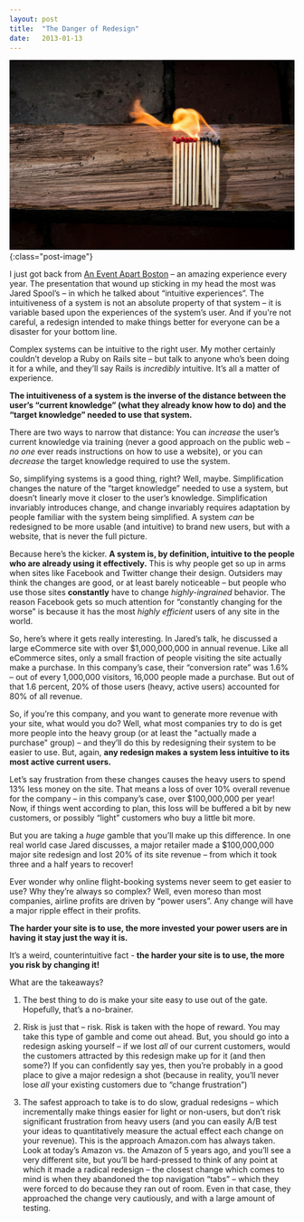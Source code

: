```yaml
---
layout: post
title:  "The Danger of Redesign"
date:   2013-01-13
---
```


![Image of Burning Matches](/assets/img/posts/danger.jpg){:class="post-image"}

I just got back from [An Event Apart Boston](http://archive.aneventapart.com/2012/boston/?/2012/boston/) – an amazing experience every year. The presentation that wound up sticking in my head the most was Jared Spool’s – in which he talked about “intuitive experiences”. The intuitiveness of a system is not an absolute property of that system – it is variable based upon the experiences of the system’s user. And if you're not careful, a redesign intended to make things better for everyone can be a disaster for your bottom line.

Complex systems can be intuitive to the right user. My mother certainly couldn’t develop a Ruby on Rails site – but talk to anyone who’s been doing it for a while, and they’ll say Rails is *incredibly* intuitive. It’s all a matter of experience.

**The intuitiveness of a system is the inverse of the distance between the user’s “current knowledge” (what they already know how to do) and the “target knowledge” needed to use that system.**

There are two ways to narrow that distance: You can *increase* the user’s current knowledge via training (never a good approach on the public web – *no one* ever reads instructions on how to use a website), or you can *decrease* the target knowledge required to use the system.

So, simplifying systems is a good thing, right? Well, maybe. Simplification changes the nature of the “target knowledge” needed to use a system, but doesn’t linearly move it closer to the user’s knowledge. Simplification invariably introduces change, and change invariably requires adaptation by people familiar with the system being simplified. A system *can* be redesigned to be more usable (and intuitive) to brand new users, but with a website, that is never the full picture.

Because here’s the kicker. **A system is, by definition, intuitive to the people who are already using it effectively.** This is why people get so up in arms when sites like Facebook and Twitter change their design. Outsiders may think the changes are good, or at least barely noticeable – but people who use those sites **constantly** have to change *highly-ingrained* behavior. The reason Facebook gets so much attention for “constantly changing for the worse” is because it has the most *highly efficient* users of any site in the world.

So, here’s where it gets really interesting. In Jared’s talk, he discussed a large eCommerce site with over $1,000,000,000 in annual revenue. Like all eCommerce sites, only a small fraction of people visiting the site actually make a purchase. In this company’s case, their “conversion rate” was 1.6% – out of every 1,000,000 visitors, 16,000 people made a purchase. But out of that 1.6 percent, 20% of those users (heavy, active users) accounted for 80% of all revenue.

So, if you’re this company, and you want to generate more revenue with your site, what would you do? Well, what most companies try to do is get more people into the heavy group (or at least the "actually made a purchase" group) – and they’ll do this by redesigning their system to be easier to use. But, again, **any redesign makes a system less intuitive to its most active current users.**

Let’s say frustration from these changes causes the heavy users to spend 13% less money on the site. That means a loss of over 10% overall revenue for the company – in this company’s case, over $100,000,000 per year! Now, if things went according to plan, this loss will be buffered a bit by new customers, or possibly “light” customers who buy a little bit more.

But you are taking a *huge* gamble that you’ll make up this difference. In one real world case Jared discusses, a major retailer made a $100,000,000 major site redesign and lost 20% of its site revenue – from which it took three and a half years to recover!

Ever wonder why online flight-booking systems never seem to get easier to use? Why they’re always so complex? Well, even moreso than most companies, airline profits are driven by “power users”. Any change will have a major ripple effect in their profits.

**The harder your site is to use, the more invested your power users are in having it stay just the way it is.**

It’s a weird, counterintuitive fact - **the harder your site is to use, the more you risk by changing it!**

What are the takeaways?

1. The best thing to do is make your site easy to use out of the gate. Hopefully, that’s a no-brainer.

2. Risk is just that – risk. Risk is taken with the hope of reward. You may take this type of gamble and come out ahead. But, you should go into a redesign asking yourself – if we lost *all* of our current customers, would the customers attracted by this redesign make up for it (and then some?) If you can confidently say yes, then you’re probably in a good place to give a major redesign a shot (because in reality, you’ll never lose *all* your existing customers due to “change frustration”)

3. The safest approach to take is to do slow, gradual redesigns – which incrementally make things easier for light or non-users, but don’t risk significant frustration from heavy users (and you can easily A/B test your ideas to quantitatively measure the actual effect each change on your revenue). This is the approach Amazon.com has always taken. Look at today’s Amazon vs. the Amazon of 5 years ago, and you’ll see a very different site, but you’ll be hard-pressed to think of any point at which it made a radical redesign – the closest change which comes to mind is when they abandoned the top navigation “tabs” – which they were forced to do because they ran out of room. Even in that case, they approached the change very cautiously, and with a large amount of testing.
